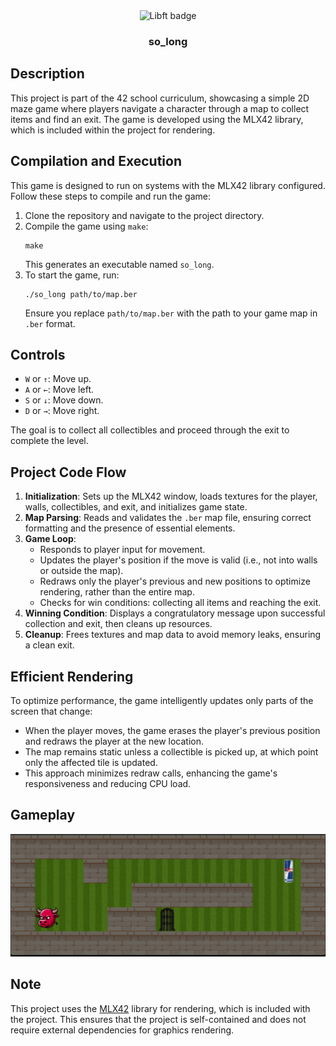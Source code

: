 <div align="center">
	<img src="https://raw.githubusercontent.com/ayogun/42-project-badges/main/badges/so_longe.png" width="150" alt="Libft badge" />
	<h3>so_long</h3>
</div>

## Description

This project is part of the 42 school curriculum, showcasing a simple 2D maze game where players navigate a character through a map to collect items and find an exit. The game is developed using the MLX42 library, which is included within the project for rendering.

## Compilation and Execution

This game is designed to run on systems with the MLX42 library configured. Follow these steps to compile and run the game:

1. Clone the repository and navigate to the project directory.
2. Compile the game using `make`:
    ```
    make
    ```
    This generates an executable named `so_long`.
3. To start the game, run:
    ```
    ./so_long path/to/map.ber
    ```
    Ensure you replace `path/to/map.ber` with the path to your game map in `.ber` format.

## Controls

- `W` or `↑`: Move up.
- `A` or `←`: Move left.
- `S` or `↓`: Move down.
- `D` or `→`: Move right.

The goal is to collect all collectibles and proceed through the exit to complete the level.

## Project Code Flow

1. **Initialization**: Sets up the MLX42 window, loads textures for the player, walls, collectibles, and exit, and initializes game state.
2. **Map Parsing**: Reads and validates the `.ber` map file, ensuring correct formatting and the presence of essential elements.
3. **Game Loop**:
    - Responds to player input for movement.
    - Updates the player's position if the move is valid (i.e., not into walls or outside the map).
    - Redraws only the player's previous and new positions to optimize rendering, rather than the entire map.
    - Checks for win conditions: collecting all items and reaching the exit.
4. **Winning Condition**: Displays a congratulatory message upon successful collection and exit, then cleans up resources.
5. **Cleanup**: Frees textures and map data to avoid memory leaks, ensuring a clean exit.

## Efficient Rendering

To optimize performance, the game intelligently updates only parts of the screen that change:
- When the player moves, the game erases the player's previous position and redraws the player at the new location.
- The map remains static unless a collectible is picked up, at which point only the affected tile is updated.
- This approach minimizes redraw calls, enhancing the game's responsiveness and reducing CPU load.

## Gameplay

![Gameplay GIF](redbull_bull.gif)

## Note

This project uses the [MLX42](https://github.com/codam-coding-college/MLX42) library for rendering, which is included with the project. This ensures that the project is self-contained and does not require external dependencies for graphics rendering.

